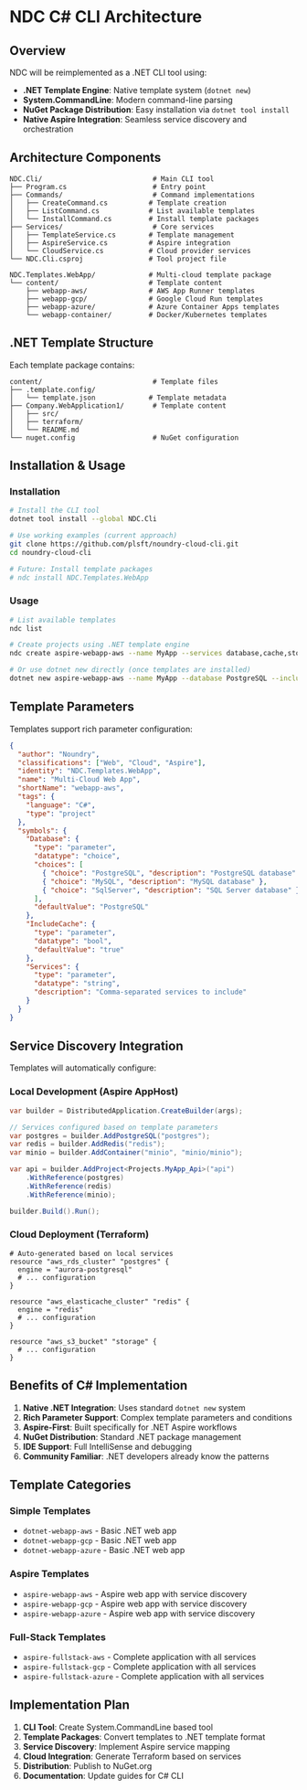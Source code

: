 # NDC C# CLI Architecture

## Overview

NDC will be reimplemented as a .NET CLI tool using:
- **.NET Template Engine**: Native template system (`dotnet new`)
- **System.CommandLine**: Modern command-line parsing
- **NuGet Package Distribution**: Easy installation via `dotnet tool install`
- **Native Aspire Integration**: Seamless service discovery and orchestration

## Architecture Components

```
NDC.Cli/                           # Main CLI tool
├── Program.cs                     # Entry point
├── Commands/                      # Command implementations
│   ├── CreateCommand.cs          # Template creation
│   ├── ListCommand.cs            # List available templates
│   └── InstallCommand.cs         # Install template packages
├── Services/                      # Core services
│   ├── TemplateService.cs        # Template management
│   ├── AspireService.cs          # Aspire integration
│   └── CloudService.cs           # Cloud provider services
└── NDC.Cli.csproj                # Tool project file

NDC.Templates.WebApp/             # Multi-cloud template package
└── content/                      # Template content
    ├── webapp-aws/               # AWS App Runner templates
    ├── webapp-gcp/               # Google Cloud Run templates  
    ├── webapp-azure/             # Azure Container Apps templates
    └── webapp-container/         # Docker/Kubernetes templates
```

## .NET Template Structure

Each template package contains:
```
content/                           # Template files
├── .template.config/
│   └── template.json             # Template metadata
├── Company.WebApplication1/       # Template content
│   ├── src/
│   ├── terraform/
│   └── README.md
└── nuget.config                   # NuGet configuration
```

## Installation & Usage

### Installation
```bash
# Install the CLI tool
dotnet tool install --global NDC.Cli

# Use working examples (current approach)
git clone https://github.com/plsft/noundry-cloud-cli.git
cd noundry-cloud-cli

# Future: Install template packages
# ndc install NDC.Templates.WebApp
```

### Usage
```bash
# List available templates
ndc list

# Create projects using .NET template engine
ndc create aspire-webapp-aws --name MyApp --services database,cache,storage

# Or use dotnet new directly (once templates are installed)
dotnet new aspire-webapp-aws --name MyApp --database PostgreSQL --include-cache true
```

## Template Parameters

Templates support rich parameter configuration:
```json
{
  "author": "Noundry",
  "classifications": ["Web", "Cloud", "Aspire"],
  "identity": "NDC.Templates.WebApp",
  "name": "Multi-Cloud Web App",
  "shortName": "webapp-aws",
  "tags": {
    "language": "C#",
    "type": "project"
  },
  "symbols": {
    "Database": {
      "type": "parameter",
      "datatype": "choice",
      "choices": [
        { "choice": "PostgreSQL", "description": "PostgreSQL database" },
        { "choice": "MySQL", "description": "MySQL database" },
        { "choice": "SqlServer", "description": "SQL Server database" }
      ],
      "defaultValue": "PostgreSQL"
    },
    "IncludeCache": {
      "type": "parameter",
      "datatype": "bool",
      "defaultValue": "true"
    },
    "Services": {
      "type": "parameter",
      "datatype": "string",
      "description": "Comma-separated services to include"
    }
  }
}
```

## Service Discovery Integration

Templates will automatically configure:

### Local Development (Aspire AppHost)
```csharp
var builder = DistributedApplication.CreateBuilder(args);

// Services configured based on template parameters
var postgres = builder.AddPostgreSQL("postgres");
var redis = builder.AddRedis("redis");
var minio = builder.AddContainer("minio", "minio/minio");

var api = builder.AddProject<Projects.MyApp_Api>("api")
    .WithReference(postgres)
    .WithReference(redis)
    .WithReference(minio);

builder.Build().Run();
```

### Cloud Deployment (Terraform)
```hcl
# Auto-generated based on local services
resource "aws_rds_cluster" "postgres" {
  engine = "aurora-postgresql"
  # ... configuration
}

resource "aws_elasticache_cluster" "redis" {
  engine = "redis"
  # ... configuration
}

resource "aws_s3_bucket" "storage" {
  # ... configuration
}
```

## Benefits of C# Implementation

1. **Native .NET Integration**: Uses standard `dotnet new` system
2. **Rich Parameter Support**: Complex template parameters and conditions
3. **Aspire-First**: Built specifically for .NET Aspire workflows
4. **NuGet Distribution**: Standard .NET package management
5. **IDE Support**: Full IntelliSense and debugging
6. **Community Familiar**: .NET developers already know the patterns

## Template Categories

### Simple Templates
- `dotnet-webapp-aws` - Basic .NET web app
- `dotnet-webapp-gcp` - Basic .NET web app
- `dotnet-webapp-azure` - Basic .NET web app

### Aspire Templates
- `aspire-webapp-aws` - Aspire web app with service discovery
- `aspire-webapp-gcp` - Aspire web app with service discovery
- `aspire-webapp-azure` - Aspire web app with service discovery

### Full-Stack Templates
- `aspire-fullstack-aws` - Complete application with all services
- `aspire-fullstack-gcp` - Complete application with all services
- `aspire-fullstack-azure` - Complete application with all services

## Implementation Plan

1. **CLI Tool**: Create System.CommandLine based tool
2. **Template Packages**: Convert templates to .NET template format
3. **Service Discovery**: Implement Aspire service mapping
4. **Cloud Integration**: Generate Terraform based on services
5. **Distribution**: Publish to NuGet.org
6. **Documentation**: Update guides for C# CLI